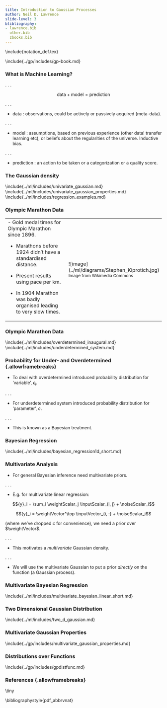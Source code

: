 ```yaml
---
title: Introduction to Gaussian Processes
author: Neil D. Lawrence
slide-level: 3
blibliography: 
- lawrence.bib
  other.bib
  zbooks.bib
---
```


<!-- To compile -->

\include{notation_def.tex}

\include{../gp/includes/gp-book.md}

### What is Machine Learning?

. . .

$$ \text{data} + \text{model} = \text{prediction}$$

. . .

-   $\text{data}$ : observations, could be actively or passively
    acquired (meta-data).

. . .

-   $\text{model}$ : assumptions, based on previous experience (other data!
    transfer learning etc), or beliefs about the regularities of
    the universe. Inductive bias.

. . .

-   $\text{prediction}$ : an action to be taken or a categorization or a
    quality score.

### The Gaussian density

\include{../ml/includes/univariate_gaussian.md}
\include{../ml/includes/univariate_gaussian_properties.md}
\include{../ml/includes/regression_examples.md}

### Olympic Marathon Data

<table>
<tr><td>
-   Gold medal times for Olympic Marathon since 1896.

-   Marathons before 1924 didn’t have a standardised distance.

-   Present results using pace per km.

-   In 1904 Marathon was badly organised leading to very slow times.
</td><td width="30%">
![image](../ml/diagrams/Stephen_Kiprotich.jpg)
<small>Image from Wikimedia Commons <http://bit.ly/16kMKHQ></small>
</td></tr>
</table>


### Olympic Marathon Data

<object data="../ml/diagrams/olympic_marathon.svg"  class="svgplot"></object> 

\include{../ml/includes/overdetermined_inaugural.md}
\include{../ml/includes/underdetermined_system.md}


### Probability for Under- and Overdetermined {.allowframebreaks}

-   To deal with overdetermined introduced probability distribution for
    ‘variable’, ${\epsilon}_i$.

. . .

-   For underdetermined system introduced probability distribution for
    ‘parameter’, $c$.

. . .

-   This is known as a Bayesian treatment.


### Bayesian Regression

\include{../ml/includes/bayesian_regression1d_short.md}


### Multivariate Analysis

-   For general Bayesian inference need multivariate priors.

. . .

-   E.g. for multivariate linear regression:

$${y}_i = \sum_i \weightScalar_j \inputScalar_{i, j} + \noiseScalar_i$$

$${y}_i = \weightVector^\top \inputVector_{i, :} + \noiseScalar_i$$

(where we’ve dropped $c$ for convenience), we need a prior over
$\weightVector$.

. . .

-   This motivates a *multivariate* Gaussian density.

. . .

-   We will use the multivariate Gaussian to put a prior *directly* on
    the function (a Gaussian process).

### Multivariate Bayesian Regression

\include{../ml/includes/multivariate_bayesian_linear_short.md}

### Two Dimensional Gaussian Distribution

\include{../ml/includes/two_d_gaussian.md}

### Multivariate Gaussian Properties

\include{../gp/includes/multivariate_gaussian_properties.md}

### Distributions over Functions

\include{../gp/includes/gpdistfunc.md}

### References {.allowframebreaks}

\tiny

\bibliographystyle{pdf_abbrvnat}


